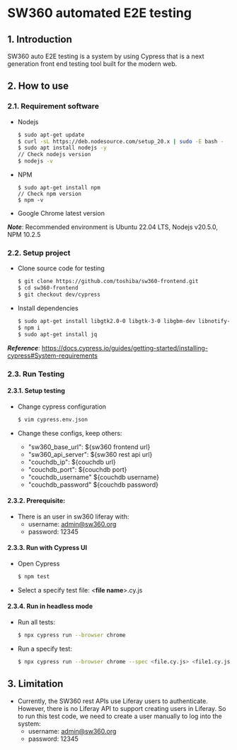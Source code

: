 # SW360 automated E2E testing

## 1. Introduction
SW360 auto E2E testing is a system by using Cypress that is a next generation front end testing tool built for the modern web.

## 2. How to use

### 2.1. Requirement software

- Nodejs
    ```sh
    $ sudo apt-get update
    $ curl -sL https://deb.nodesource.com/setup_20.x | sudo -E bash -
    $ sudo apt install nodejs -y
    // Check nodejs version
    $ nodejs -v
    ```
- NPM
    ```
    $ sudo apt-get install npm
    // Check npm version
    $ npm -v
    ```
- Google Chrome latest version

***Note***: Recommended environment is Ubuntu 22.04 LTS, Nodejs v20.5.0, NPM 10.2.5

### 2.2. Setup project

- Clone source code for testing
    ```sh
    $ git clone https://github.com/toshiba/sw360-frontend.git
    $ cd sw360-frontend
    $ git checkout dev/cypress
    ```
- Install dependencies
    ```sh
    $ sudo apt-get install libgtk2.0-0 libgtk-3-0 libgbm-dev libnotify-dev libnss3 libxss1 libasound2 libxtst6 xauth xvfb
    $ npm i
    $ sudo apt-get install jq
    ```
***Reference***: https://docs.cypress.io/guides/getting-started/installing-cypress#System-requirements

### 2.3. Run Testing

#### 2.3.1. Setup testing

- Change cypress configuration
    ```sh
    $ vim cypress.env.json
    ```

- Change these configs, keep others:
    - "sw360_base_url": ${sw360 frontend url}
    - "sw360_api_server": ${sw360 rest api url}
    - "couchdb_ip": ${couchdb url}
    - "couchdb_port": ${couchdb port}
    - "couchdb_username" ${couchdb username}
    - "couchdb_password" ${couchdb password}

#### 2.3.2. Prerequisite:

- There is an user in sw360 liferay with:
    - username: admin@sw360.org
    - password: 12345

#### 2.3.3. Run with Cypress UI

- Open Cypress 
    ```sh
    $ npm test
    ```
- Select a specify test file: <**file name**>.cy.js

#### 2.3.4. Run in headless mode

- Run all tests:
    ```sh
    $ npx cypress run --browser chrome
    ```

- Run a specify test:
    ```sh
    $ npx cypress run --browser chrome --spec <file.cy.js> <file1.cy.js> <file2.cy.js> ...
    ```

## 3. Limitation

- Currently, the SW360 rest APIs use Liferay users to authenticate. However, there is no Liferay API to support creating users in Liferay. So to run this test code, we need to create a user manually to log into the system:
    - username: admin@sw360.org
    - password: 12345